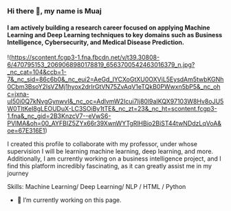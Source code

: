 ### Hi there 👋, my name is Muaj
#### I am actively building a research career focused on applying Machine Learning and Deep Learning techniques to key domains such as Business Intelligence, Cybersecurity, and Medical Disease Prediction.
!(https://scontent.fcgp3-1.fna.fbcdn.net/v/t39.30808-6/470795153_2069068980178819_6563700542463016379_n.jpg?_nc_cat=104&ccb=1-7&_nc_sid=86c6b0&_nc_eui2=AeGd_IYCXoGtXU0OXViL5EysdAm5twbKGNh0Cbm3BsoY2IsVZMj1hyox2drIrGtVN75ZvAqV1eTQkB0PWwxn5bP5&_nc_ohc=jxna-uI50i0Q7kNvgGynwvI&_nc_oc=AdlvmW2Icui7Ij80l9aIKQX97103W8Hv8oJU5W0TltKeI8gLEOUDuX-LC3SOiBy1tTE&_nc_zt=23&_nc_ht=scontent.fcgp3-1.fna&_nc_gid=2B3KnzcV7--eVwS6-PVlMA&oh=00_AYFBIZ5ZYx66r39XwnWYTgRlHBio2BiST44twNDdzLqVoA&oe=67E316E1)

I created this profile to collaborate with my professor, under whose supervision I will be learning machine learning, deep learning, and more. Additionally, I am currently working on a business intelligence project, and I find this platform incredibly fascinating, as it can greatly assist me in my journey

Skills: Machine Learning/ Deep Learning/ NLP / HTML / Python

- 🔭 I’m currently working on this page. 





